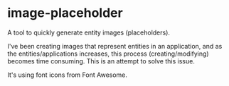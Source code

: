 # image-placeholder
 
A tool to quickly generate entity images (placeholders).

I've been creating images that represent entities in an application, and as the entities/applications increases, this process (creating/modifying) becomes time consuming. This is an attempt to solve this issue.

It's using font icons from Font Awesome.

